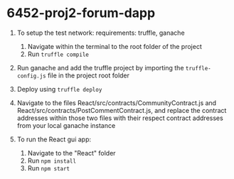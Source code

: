 # 6452-proj2-forum-dapp
1. To setup the test network:
    requirements: truffle, ganache
 
    1. Navigate within the terminal to the root folder of the project
    2. Run `truffle compile`
 
2. Run ganache and add the truffle project by importing the `truffle-config.js` file in the project root folder
 
3. Deploy using `truffle deploy`
 
4. Navigate to the files React/src/contracts/CommunityContract.js and React/src/contracts/PostCommentContract.js, and replace the contract addresses within those two files with their respect contract addresses from your local ganache instance
 
5. To run the React gui app:
    1. Navigate to the "React" folder
    2. Run `npm install`
    3. Run `npm start`
